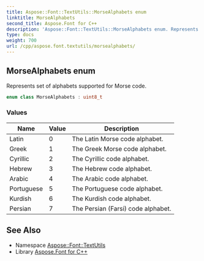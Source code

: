 ```yaml
---
title: Aspose::Font::TextUtils::MorseAlphabets enum
linktitle: MorseAlphabets
second_title: Aspose.Font for C++
description: 'Aspose::Font::TextUtils::MorseAlphabets enum. Represents set of alphabets supported for Morse code in C++.'
type: docs
weight: 700
url: /cpp/aspose.font.textutils/morsealphabets/
---
```

## MorseAlphabets enum


Represents set of alphabets supported for Morse code.

```cpp
enum class MorseAlphabets : uint8_t
```

### Values

| Name | Value | Description |
| --- | --- | --- |
| Latin | 0 | The Latin Morse code alphabet. |
| Greek | 1 | The Greek Morse code alphabet. |
| Cyrillic | 2 | The Cyrillic code alphabet. |
| Hebrew | 3 | The Hebrew code alphabet. |
| Arabic | 4 | The Arabic code alphabet. |
| Portuguese | 5 | The Portuguese code alphabet. |
| Kurdish | 6 | The Kurdish code alphabet. |
| Persian | 7 | The Persian (Farsi) code alphabet. |

## See Also

* Namespace [Aspose::Font::TextUtils](../)
* Library [Aspose.Font for C++](../../)
